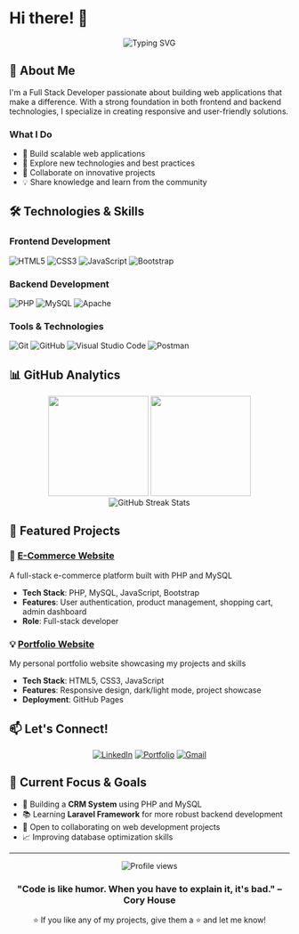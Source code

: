 # Hi there! 👋 

<div align="center">
  <img src="https://readme-typing-svg.herokuapp.com?font=Fira+Code&pause=1000&random=false&width=435&lines=Full+Stack+Developer;Passionate+about+Web+Development;Always+learning+new+technologies" alt="Typing SVG" />
</div>

## 💫 About Me

I'm a Full Stack Developer passionate about building web applications that make a difference. With a strong foundation in both frontend and backend technologies, I specialize in creating responsive and user-friendly solutions.

### What I Do
- 🔭 Build scalable web applications
- 🌱 Explore new technologies and best practices
- 👯 Collaborate on innovative projects
- 💡 Share knowledge and learn from the community

## 🛠️ Technologies & Skills
### Frontend Development
![HTML5](https://img.shields.io/badge/html5-%23E34F26.svg?style=for-the-badge&logo=html5&logoColor=white)
![CSS3](https://img.shields.io/badge/css3-%231572B6.svg?style=for-the-badge&logo=css3&logoColor=white)
![JavaScript](https://img.shields.io/badge/javascript-%23323330.svg?style=for-the-badge&logo=javascript&logoColor=%23F7DF1E)
![Bootstrap](https://img.shields.io/badge/bootstrap-%238511FA.svg?style=for-the-badge&logo=bootstrap&logoColor=white)

### Backend Development
![PHP](https://img.shields.io/badge/php-%23777BB4.svg?style=for-the-badge&logo=php&logoColor=white)
![MySQL](https://img.shields.io/badge/mysql-%2300f.svg?style=for-the-badge&logo=mysql&logoColor=white)
![Apache](https://img.shields.io/badge/apache-%23D42029.svg?style=for-the-badge&logo=apache&logoColor=white)

### Tools & Technologies
![Git](https://img.shields.io/badge/git-%23F05033.svg?style=for-the-badge&logo=git&logoColor=white)
![GitHub](https://img.shields.io/badge/github-%23121011.svg?style=for-the-badge&logo=github&logoColor=white)
![Visual Studio Code](https://img.shields.io/badge/VS%20Code-0078d7.svg?style=for-the-badge&logo=visual-studio-code&logoColor=white)
![Postman](https://img.shields.io/badge/Postman-FF6C37?style=for-the-badge&logo=postman&logoColor=white)

## 📊 GitHub Analytics

<div align="center">
  <img height="180em" src="https://github-readme-stats.vercel.app/api?username=Shin-da&show_icons=true&theme=tokyonight&include_all_commits=true&count_private=true"/>
  <img height="180em" src="https://github-readme-stats.vercel.app/api/top-langs/?username=Shin-da&layout=compact&langs_count=8&theme=tokyonight"/>
</div>

<div align="center">
  <img src="https://github-readme-streak-stats.herokuapp.com/?user=Shin-da&theme=tokyonight" alt="GitHub Streak Stats"/>
</div>

## 🌟 Featured Projects

### 🚀 [E-Commerce Website](https://github.com/Shin-da/e-commerce)
A full-stack e-commerce platform built with PHP and MySQL
- **Tech Stack**: PHP, MySQL, JavaScript, Bootstrap
- **Features**: User authentication, product management, shopping cart, admin dashboard
- **Role**: Full-stack developer

### 💡 [Portfolio Website](https://github.com/Shin-da/portfolio)
My personal portfolio website showcasing my projects and skills
- **Tech Stack**: HTML5, CSS3, JavaScript
- **Features**: Responsive design, dark/light mode, project showcase
- **Deployment**: GitHub Pages

## 📫 Let's Connect!

<div align="center">
  
[![LinkedIn](https://img.shields.io/badge/LinkedIn-%230077B5.svg?logo=linkedin&logoColor=white)](https://linkedin.com/in/your-linkedin)
[![Portfolio](https://img.shields.io/badge/Portfolio-%23000000.svg?logo=firefox&logoColor=#FF7139)](https://your-portfolio-url)
[![Gmail](https://img.shields.io/badge/Gmail-D14836?logo=gmail&logoColor=white)](mailto:your-email@gmail.com)

</div>

## 🎯 Current Focus & Goals
- 🔨 Building a **CRM System** using PHP and MySQL
- 📚 Learning **Laravel Framework** for more robust backend development
- 🤝 Open to collaborating on web development projects
- 📈 Improving database optimization skills

---

<div align="center">
  <img src="https://komarev.com/ghpvc/?username=Shin-da&label=Profile%20views&color=0e75b6&style=flat" alt="Profile views" />
  
  ### "Code is like humor. When you have to explain it, it's bad." – Cory House
  
  ⭐️ If you like any of my projects, give them a ⭐ and let me know!
</div>
